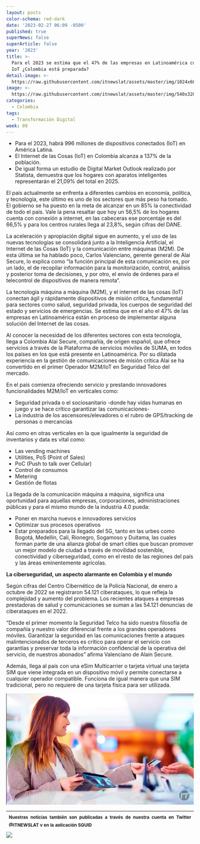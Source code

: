 ```yaml
---
layout: posts
color-schema: red-dark
date: '2023-02-27 06:09 -0500'
published: true
superNews: false
superArticle: false
year: '2023'
title: >-
  Para el 2023 se estima que el 47% de las empresas en Latinoamérica cuenten con
  IoT ¿Colombia está preparada?
detail-image: >-
  https://raw.githubusercontent.com/itnewslat/assets/master/img/1024x680/pago-tdc-g.jpg
image: >-
  https://raw.githubusercontent.com/itnewslat/assets/master/img/540x320/pago-tdc-p.jpg
categories:
  - Colombia
tags:
  - Transformación Digital
week: 09
---
```

- Para el 2023, habrá 996 millones de dispositivos conectados (IoT) en América Latina.
- El Internet de las Cosas (IoT) en Colombia alcanza a 137% de la población.
- De igual forma un estudio de Digital Market Outlook realizado por Statista, demuestra que los hogares con aparatos inteligentes representarán el 21,09% del total en 2025.

El país actualmente se enfrenta a diferentes cambios en economía, política, y tecnología, este último es uno de los sectores que más peso ha tomado. El gobierno se ha puesto en la meta de alcanzar en un 85% la conectividad de todo el país.  Vale la pena resaltar que hoy un 56,5% de los hogares cuenta con conexión a internet, en las cabeceras ese porcentaje es del 66,5% y para los centros rurales llega al 23,8%, según cifras del DANE. 

La aceleración y apropiación digital sigue en aumento, y el uso de las nuevas tecnologías se consolidará junto a la Inteligencia Artificial, el Internet de las Cosas (IoT) y la comunicación entre máquinas (M2M). De esta última se ha hablado poco, Carlos Valenciano, gerente general de Alai Secure, lo explica como “la función principal de esta comunicación es, por un lado, el de recopilar información para la monitorización, control, análisis y posterior toma de decisiones, y por otro, el envío de órdenes para el telecontrol de dispositivos de manera remota”.
 
La tecnología máquina a máquina (M2M), y el internet de las cosas (IoT) conectan ágil y rápidamente dispositivos de misión crítica, fundamental para sectores como salud, seguridad privada, los cuerpos de seguridad del estado y servicios de emergencias. Se estima que en el año el 47% de las empresas en Latinoamérica están en proceso de implementar alguna solución del Internet de las cosas.

Al conocer la necesidad de los diferentes sectores con esta tecnología, llega a Colombia Alai Secure, compañía, de origen español, que ofrece servicios a través de la Plataforma de servicios móviles de SUMA, en todos los países en los que está presente en Latinoamérica. Por su dilatada experiencia en la gestión de comunicaciones de misión crítica Alai se ha convertido en el primer Operador M2M/IoT en Seguridad Telco del mercado.
 
En el país comienza ofreciendo servicio y prestando innovadores funcionalidades M2M/IoT en verticales como:

- Seguridad privada o el sociosanitario -donde hay vidas humanas en juego y se hace crítico garantizar las comunicaciones-
- La industria de los ascensores/elevadores o el rubro de GPS/tracking de personas o mercancías

 
Así como en otras verticales en la que igualmente la seguridad de inventarios y data es vital como:
- Las vending machines
- Utilities, PoS (Point of Sales)
- PoC (Push to talk over Cellular)
- Control de consumos
- Metering
- Gestión de flotas

 
La llegada de la comunicación máquina a máquina, significa una oportunidad para aquellas empresas, corporaciones, administraciones públicas y para el mismo mundo de la industria 4.0 pueda:
 
- Poner en marcha nuevos e innovadores servicios
- Optimizar sus procesos operativos
- Estar preparados para la llegado del 5G, tanto en las urbes como Bogotá, Medellín, Cali, Rionegro, Sogamoso y Duitama, las cuales forman parte de una alianza global de smart cities que buscan promover un mejor modelo de ciudad a través de movilidad sostenible, conectividad y ciberseguridad, como en el resto de las regiones del país y las áreas eminentemente agrícolas.

 
**La ciberseguridad, un aspecto alarmante en Colombia y el mundo**
 
Según cifras del Centro Cibernético de la Policía Nacional, de enero a octubre de 2022 se registraron 54.121 ciberataques, lo que refleja la complejidad y aumento del problema. Los recientes ataques a empresas prestadoras de salud y comunicaciones se suman a las 54.121 denuncias de ciberataques en el 2022.
 
“Desde el primer momento la Seguridad Telco ha sido nuestra filosofía de compañía y nuestro valor diferencial frente a los grandes operadores móviles. Garantizar la seguridad en las comunicaciones frente a ataques malintencionados de terceros es crítico para operar el servicio con garantías y preservar toda la información confidencial de la operativa del servicio, de nuestros abonados” afirma Valenciano de Alain Secure.
 
Además, llega al país con una eSim Multicarrier o tarjeta virtual una tarjeta SIM que viene integrada en un dispositivo móvil y permite conectarse a cualquier operador compatible. Funciona de igual manera que una SIM tradicional, pero no requiere de una tarjeta física para ser utilizada.

![](https://raw.githubusercontent.com/itnewslat/assets/master/img/540x320/pago-tdc-p.jpg)

<table style="height: 42px;" width="569">
<tbody>
<tr>
<td style="text-align: justify;"><sub><strong>Nuestras noticias también son publicadas a través de nuestra cuenta en Twitter <a href="https://twitter.com/itnewslat?lang=es">@ITNEWSLAT</a> y en la aplicación <a href="https://squidapp.co/en/">SQUID</a></strong></sub></td>
</tr>
</tbody>
</table>

<img src="https://tracker.metricool.com/c3po.jpg?hash=56f88a41e39ab42c063cc51676587a04"/>